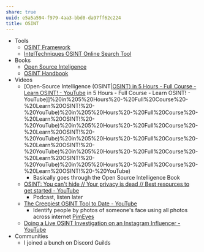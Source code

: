 ```yaml
---
share: true
uuid: e5a5a594-f979-4aa3-bbd0-da97ff62c224
title: OSINT
---
```

* Tools
	* [OSINT Framework](https://osintframework.com/)
	* [IntelTechniques OSINT Online Search Tool](https://inteltechniques.com/tools/index.html)
* Books
	* [Open Source Inteligence](/186d92ba-1238-4523-8dfb-6520f90b88cf)
	* [OSINT Handbook](/23c1443f-cccc-4393-9ed5-69bc41b93c90)
* Videos
	* [Open-Source Intelligence (OSINT|[OSINT) in 5 Hours - Full Course - Learn OSINT! - YouTube](/e5a5a594-f979-4aa3-bbd0-da97ff62c224) in 5 Hours - Full Course - Learn OSINT! - YouTube]]%20in%205%20Hours%20-%20Full%20Course%20-%20Learn%20OSINT!%20-%20YouTube)%20in%205%20Hours%20-%20Full%20Course%20-%20Learn%20OSINT!%20-%20YouTube)%20in%205%20Hours%20-%20Full%20Course%20-%20Learn%20OSINT!%20-%20YouTube)%20in%205%20Hours%20-%20Full%20Course%20-%20Learn%20OSINT!%20-%20YouTube)%20in%205%20Hours%20-%20Full%20Course%20-%20Learn%20OSINT!%20-%20YouTube)%20in%205%20Hours%20-%20Full%20Course%20-%20Learn%20OSINT!%20-%20YouTube)
		* Basically goes through the Open Source Intelligence Book
	* [OSINT: You can't hide // Your privacy is dead // Best resources to get started - YouTube](https://www.youtube.com/watch?v=ImWJgDQ-_ek)
		* Podcast, listen later
	* [The Creepiest OSINT Tool to Date - YouTube](https://www.youtube.com/watch?v=uBynB50liTw)
		* Identify people by photos of someone's face using all photos across internet [PimEyes](https://pimeyes.com/en)
	* [Doing a Live OSINT Investigation on an Instagram Influencer - YouTube](https://www.youtube.com/watch?v=KTVHRdSFBJU)
* Communities
	* I joined a bunch on Discord Guilds